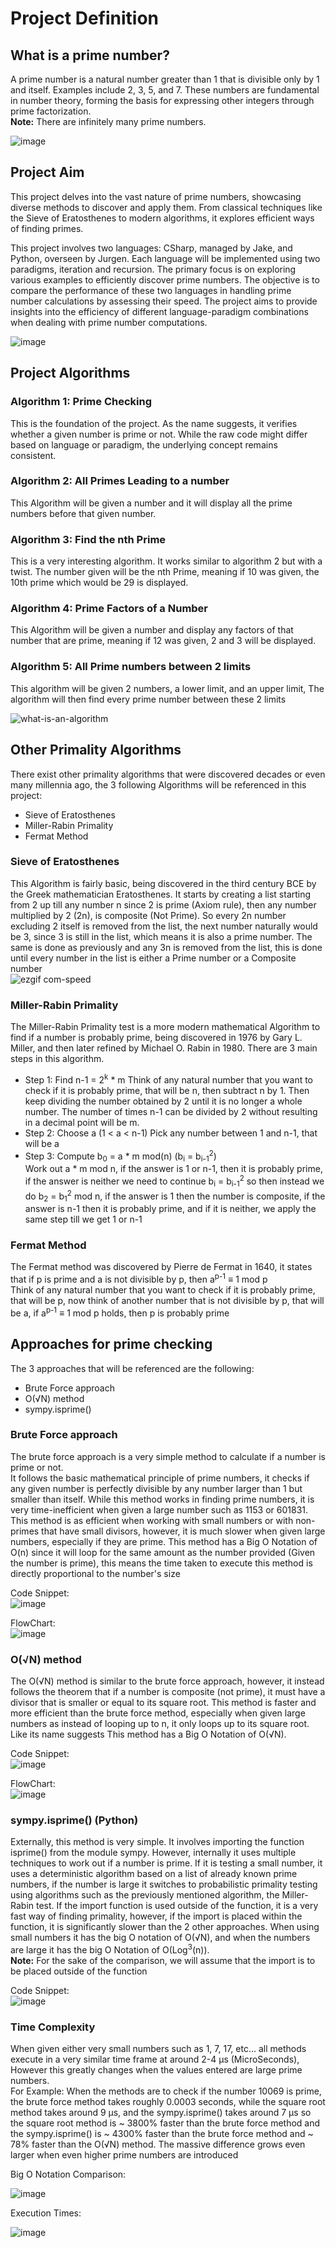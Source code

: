# Project Definition

## What is a prime number?

A prime number is a natural number greater than 1 that is divisible only by 1 and itself. Examples include 2, 3, 5, and 7. These numbers are fundamental in number theory, forming the basis for expressing other integers through prime factorization.  
**Note:** There are infinitely many prime numbers. 

![image](https://github.com/CIS1221-2023-2024/A6-IsPrime/assets/150073705/b38eaee3-1c70-4d46-bbcb-6ad35eb78e8f)

## Project Aim
This project delves into the vast nature of prime numbers, showcasing diverse methods to discover and apply them. From classical techniques like the Sieve of Eratosthenes to modern algorithms, it explores efficient ways of finding primes. 

This project involves two languages: CSharp, managed by Jake, and Python, overseen by Jurgen. Each language will be implemented using two paradigms, iteration and recursion. The primary focus is on exploring various examples to efficiently discover prime numbers. The objective is to compare the performance of these two languages in handling prime number calculations by assessing their speed. The project aims to provide insights into the efficiency of different language-paradigm combinations when dealing with prime number computations.

![image](https://github.com/CIS1221-2023-2024/A6-IsPrime/assets/150345446/83dd9ea6-5816-40e1-a9e9-555d102592fc)

## Project Algorithms
### Algorithm 1: Prime Checking
This is the foundation of the project. As the name suggests, it verifies whether a given number is prime or not. While the raw code might differ based on language or paradigm, the underlying 
concept remains consistent.
### Algorithm 2: All Primes Leading to a number
This Algorithm will be given a number and it will display all the prime numbers before that given number.  
### Algorithm 3: Find the nth Prime
This is a very interesting algorithm. It works similar to algorithm 2 but with a twist. The number given will be the nth Prime, meaning if 10 was given, the 10th prime which would be 29 is displayed.
### Algorithm 4: Prime Factors of a Number
This Algorithm will be given a number and display any factors of that number that are prime, meaning if 12 was given, 2 and 3 will be displayed.  
### Algorithm 5: All Prime numbers between 2 limits  
This algorithm will be given 2 numbers, a lower limit, and an upper limit, The algorithm will then find every prime number between these 2 limits  
  
![what-is-an-algorithm](https://github.com/CIS1221-2023-2024/A6-IsPrime/assets/150073705/478a473c-16fa-463e-b62f-aed85c88bd44)
  
## Other Primality Algorithms
There exist other primality algorithms that were discovered decades or even many millennia ago, the 3 following Algorithms will be referenced in this project:  
- Sieve of Eratosthenes 
- Miller-Rabin Primality
- Fermat Method

### Sieve of Eratosthenes
This Algorithm is fairly basic, being discovered in the third century BCE by the Greek mathematician Eratosthenes. It starts by creating a list starting from 2 up till any number n since 2 is prime (Axiom rule), then any number multiplied by 2 (2n), is composite (Not Prime). So every 2n number excluding 2 itself is removed from the list, the next number naturally would be 3, since 3 is still in the list, which means it is also a prime number. The same is done as previously and any 3n is removed from the list, this is done until every number in the list is either a Prime number or a Composite number  
![ezgif com-speed](https://github.com/CIS1221-2023-2024/A6-IsPrime/assets/150345446/03e697f4-dd06-4c59-8a0c-2ddc69082fa4)  

### Miller-Rabin Primality
The Miller-Rabin Primality test is a more modern mathematical Algorithm to find if a number is probably prime, being discovered in 1976 by Gary L. Miller, and then later refined by Michael O. Rabin in 1980. There are 3 main steps in this algorithm.
- Step 1: Find n-1 = 2<sup>k</sup> * m
Think of any natural number that you want to check if it is probably prime, that will be n, then subtract n by 1. Then keep dividing the number obtained by 2 until it is no longer a whole number. The number of times n-1 can be divided by 2 without resulting in a decimal point will be m.
- Step 2: Choose a (1 < a < n-1)
Pick any number between 1 and n-1, that will be a
- Step 3: Compute b<sub>0</sub> = a * m mod(n) (b<sub>i</sub> = b<sub>i-1</sub><sup>2</sup>)  
Work out a * m mod n, if the answer is 1 or n-1, then it is probably prime, if the answer is neither we need to continue
b<sub>i</sub> = b<sub>i-1</sub><sup>2</sup> so then instead we do b<sub>2</sub> = b<sub>1</sub><sup>2</sup> mod n, if the answer is 1 then the number is composite, if the answer is n-1 then it is probably prime, and if it is neither, we apply the same step till we get 1 or n-1  

### Fermat Method 
The Fermat method was discovered by Pierre de Fermat in 1640, it states that if p is prime and a is not divisible by p, then a<sup>p-1</sup> ≡ 1 mod p  
Think of any natural number that you want to check if it is probably prime, that will be p, now think of another number that is not divisible by p, that will be a, if a<sup>p-1</sup> ≡ 1 mod p holds, then p is probably prime

## Approaches for prime checking
The 3 approaches that will be referenced are the following:
- Brute Force approach
- O(√N) method
- sympy.isprime()

### Brute Force approach
The brute force approach is a very simple method to calculate if a number is prime or not.  
It follows the basic mathematical principle of prime numbers, it checks if any given number is perfectly divisible by any number larger than 1 but smaller than itself. While this method works in finding prime numbers, it is very time-inefficient when given a large number such as 1153 or 601831. This method is as efficient when working with small numbers or with non-primes that have small divisors, however, it is much slower when given large numbers, especially if they are prime. This method has a Big O Notation of O(n) since it will loop for the same amount as the number provided (Given the number is prime), this means the time taken to execute this method is directly proportional to the number's size

Code Snippet:  
![image](https://github.com/CIS1221-2023-2024/A6-IsPrime/assets/150345446/6b456c8d-b6b8-44f5-a965-e97da187cd5b)

FlowChart:  
![image](https://github.com/CIS1221-2023-2024/A6-IsPrime/assets/150345446/d2dc415c-cf11-4780-95cc-129d7bb7704b)

### O(√N) method
The O(√N) method is similar to the brute force approach, however, it instead follows the theorem that if a number is composite (not prime), it must have a divisor that is smaller or equal to its square root. This method is faster and more efficient than the brute force method, especially when given large numbers as instead of looping up to n, it only loops up to its square root. Like its name suggests This method has a Big O Notation of O(√N).

Code Snippet:  
![image](https://github.com/CIS1221-2023-2024/A6-IsPrime/assets/150345446/8a285013-c686-4026-898a-bc852d157fc5)

FlowChart:  
![image](https://github.com/CIS1221-2023-2024/A6-IsPrime/assets/150345446/f435da86-547d-4297-bfd4-2c418e44b7db)

### sympy.isprime() (Python)
Externally, this method is very simple. It involves importing the function isprime() from the module sympy. However, internally it uses multiple techniques to work out if a number is prime. If it is testing a small number, it uses a deterministic algorithm based on a list of already known prime numbers, if the number is large it switches to probabilistic primality testing using algorithms such as the previously mentioned algorithm, the Miller-Rabin test. If the import function is used outside of the function, it is a very fast way of finding primality, however, if the import is placed within the function, it is significantly slower than the 2 other approaches. When using small numbers it has the big O notation of O(√N), and when the numbers are large it has the big O Notation of O(Log<sup>3</sup>(n)).  
**Note:** For the sake of the comparison, we will assume that the import is to be placed outside of the function  
  
Code Snippet:  
![image](https://github.com/CIS1221-2023-2024/A6-IsPrime/assets/150345446/214ae723-7add-4f74-a4af-d4c5940331de)

### Time Complexity

When given either very small numbers such as 1, 7, 17, etc... all methods execute in a very similar time frame at around 2-4 μs (MicroSeconds), However this greatly changes when the values entered are large prime numbers.  
For Example: When the methods are to check if the number 10069 is prime, the brute force method takes roughly 0.0003 seconds, while the square root method takes around 9 μs, and the sympy.isprime() takes around 7 μs so the square root method is ~ 3800% faster than the brute force method and the sympy.isprime() is ~ 4300% faster than the brute force method and ~ 78% faster than the O(√N) method. The massive difference grows even larger when even higher prime numbers are introduced  
  
Big O Notation Comparison:   
  
![image](https://github.com/CIS1221-2023-2024/A6-IsPrime/assets/150345446/dfb9f9c9-a651-46c3-93be-f6d25d0c36b4)
  
Execution Times:  
  
![image](https://github.com/CIS1221-2023-2024/A6-IsPrime/assets/150345446/05bff409-bde8-4d42-b223-5398fa64fbfe)

